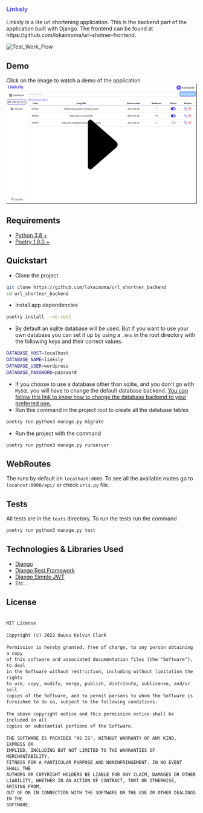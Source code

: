 <h3 style='color: #5754FE'>Linksly</h3>
Linksly is a lite url shortening application. This is the backend part of the application built with Django. The frontend can be found at https://github.com/lokaimoma/url-shotner-frontend.

![Test_Work_Flow](https://github.com/lokaimoma/url_shortner_backend/actions/workflows/test_runner.yml/badge.svg)

## Demo

Click on the image to watch a demo of the application
[![THe video image](https://github.com/lokaimoma/url-shotner-frontend/blob/main/images/thumb.png)](https://youtu.be/82kETKDubrU)

## Requirements

+ [Python 3.8 +](https://www.python.org/downloads/)
+ [Poetry 1.0.0 +](https://python-poetry.org/docs/#installation)

## Quickstart

+ Clone the project

```bash
git clone https://github.com/lokaimoma/url_shortner_backend
cd url_shortner_backend
```

+ Install app dependencies

```bash
poetry install --no-root
```

+ By default an sqlite database will be used. But if you want to
  use your own database you can set it up by using a `.env` in the
  root directory with the following keys and their correct values.

```bash
DATABASE_HOST=localhost
DATABASE_NAME=linksly
DATABASE_USER=wordpress
DATABASE_PASSWORD=password
```

+ If you choose to use a database other than sqlite, and you don't
  go with `MySQL` you will have to change the default database backend.
  [You can follow this link to know how to change the database backend to your preferred one.](https://docs.djangoproject.com/en/4.0/ref/databases/)
+ Run this command in the project root to create all the database tables

```bash
poetry run python3 manage.py migrate
```

+ Run the project with the command

```bash
poetry run python3 manage.py runserver
```

## WebRoutes

The runs by default on `localhost:8000`. To see all the available routes go
to `locahost:8000/api/` or check `urls.py` file.

## Tests

All tests are in the `tests` directory. To run the tests run the command

```bash
poetry run python3 manage.py test
```

## Technologies & Libraries Used

+ [Django](https://www.djangoproject.com/)
+ [Django Rest Framework](https://www.django-rest-framework.org/)
+ [Django Simple JWT](https://django-rest-framework-simplejwt.readthedocs.io/en/latest/)
+ Etc...

## License

```
      
MIT License

Copyright (c) 2022 Owusu Kelvin Clark

Permission is hereby granted, free of charge, to any person obtaining a copy
of this software and associated documentation files (the "Software"), to deal
in the Software without restriction, including without limitation the rights
to use, copy, modify, merge, publish, distribute, sublicense, and/or sell
copies of the Software, and to permit persons to whom the Software is
furnished to do so, subject to the following conditions:

The above copyright notice and this permission notice shall be included in all
copies or substantial portions of the Software.

THE SOFTWARE IS PROVIDED "AS IS", WITHOUT WARRANTY OF ANY KIND, EXPRESS OR
IMPLIED, INCLUDING BUT NOT LIMITED TO THE WARRANTIES OF MERCHANTABILITY,
FITNESS FOR A PARTICULAR PURPOSE AND NONINFRINGEMENT. IN NO EVENT SHALL THE
AUTHORS OR COPYRIGHT HOLDERS BE LIABLE FOR ANY CLAIM, DAMAGES OR OTHER
LIABILITY, WHETHER IN AN ACTION OF CONTRACT, TORT OR OTHERWISE, ARISING FROM,
OUT OF OR IN CONNECTION WITH THE SOFTWARE OR THE USE OR OTHER DEALINGS IN THE
SOFTWARE.
```

